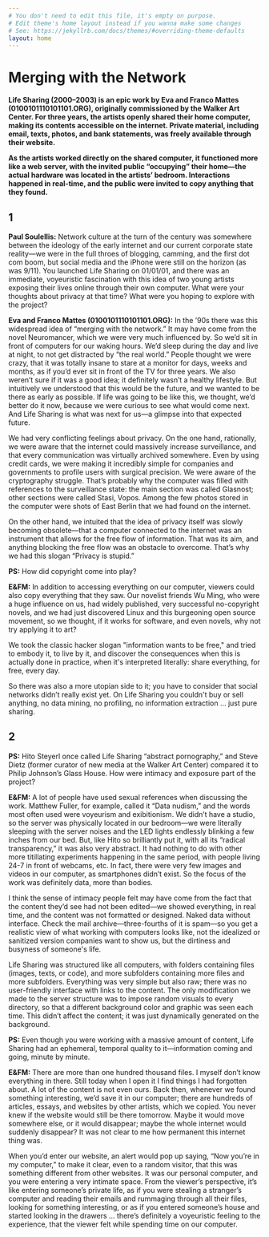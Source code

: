 ```yaml
---
# You don't need to edit this file, it's empty on purpose.
# Edit theme's home layout instead if you wanna make some changes
# See: https://jekyllrb.com/docs/themes/#overriding-theme-defaults
layout: home
---
```

# Merging with the Network

**Life Sharing (2000–2003) is an epic work by Eva and Franco Mattes (0100101110101101.ORG), originally commissioned by the Walker Art Center. For three years, the artists openly shared their home computer, making its contents accessible on the internet. Private material, including email, texts, photos, and bank statements, was freely available through their website.**

**As the artists worked directly on the shared computer, it functioned more like a web server, with the invited public “occupying” their home—the actual hardware was located in the artists’ bedroom. Interactions happened in real-time, and the public were invited to copy anything that they found.**

## 1

**Paul Soulellis:** Network culture at the turn of the century was somewhere between the ideology of the early internet and our current corporate state reality—we were in the full throes of blogging, camming, and the first dot com boom, but social media and the iPhone were still on the horizon (as was 9/11). You launched Life Sharing on 01/01/01, and there was an immediate, voyeuristic fascination with this idea of two young artists exposing their lives online through their own computer. What were your thoughts about privacy at that time? What were you hoping to explore with the project?

**Eva and Franco Mattes (0100101110101101.ORG):** In the ’90s there was this widespread idea of “merging with the network.” It may have come from the novel Neuromancer, which we were very much influenced by. So we’d sit in front of computers for our waking hours. We’d sleep during the day and live at night, to not get distracted by “the real world.” People thought we were crazy, that it was totally insane to stare at a monitor for days, weeks and months, as if you’d ever sit in front of the TV for three years. We also weren’t sure if it was a good idea; it definitely wasn’t a healthy lifestyle. But intuitively we understood that this would be the future, and we wanted to be there as early as possible. If life was going to be like this, we thought, we’d better do it now, because we were curious to see what would come next. And Life Sharing is what was next for us—a glimpse into that expected future.

We had very conflicting feelings about privacy. On the one hand, rationally, we were aware that the internet could massively increase surveillance, and that every communication was virtually archived somewhere. Even by using credit cards, we were making it incredibly simple for companies and governments to profile users with surgical precision. We were aware of the cryptography struggle. That’s probably why the computer was filled with references to the surveillance state: the main section was called Glasnost; other sections were called Stasi, Vopos. Among the few photos stored in the computer were shots of East Berlin that we had found on the internet.

On the other hand, we intuited that the idea of privacy itself was slowly becoming obsolete—that a computer connected to the internet was an instrument that allows for the free flow of information. That was its aim, and anything blocking the free flow was an obstacle to overcome. That’s why we had this slogan “Privacy is stupid.”

**PS:** How did copyright come into play?

**E&FM:** In addition to accessing everything on our computer, viewers could also copy everything that they saw. Our novelist friends Wu Ming, who were a huge influence on us, had widely published, very successful no-copyright novels, and we had just discovered Linux and this burgeoning open source movement, so we thought, if it works for software, and even novels, why not try applying it to art?

We took the classic hacker slogan "information wants to be free," and tried to embody it, to live by it, and discover the consequences when this is actually done in practice, when it's interpreted literally: share everything, for free, every day.

So there was also a more utopian side to it; you have to consider that social networks didn’t really exist yet. On Life Sharing you couldn't buy or sell anything, no data mining, no profiling, no information extraction … just pure sharing.

## 2

**PS:** Hito Steyerl once called Life Sharing “abstract pornography,” and Steve Dietz (former curator of new media at the Walker Art Center) compared it to Philip Johnson’s Glass House. How were intimacy and exposure part of the project?

**E&FM:** A lot of people have used sexual references when discussing the work. Matthew Fuller, for example, called it “Data nudism,” and the words most often used were voyeurism and exibitionism. We didn’t have a studio, so the server was physically located in our bedroom—we were literally sleeping with the server noises and the LED lights endlessly blinking a few inches from our bed. But, like Hito so brilliantly put it, with all its “radical transparency,” it was also very abstract. It had nothing to do with other more titillating experiments happening in the same period, with people living 24-7 in front of webcams, etc. In fact, there were very few images and videos in our computer, as smartphones didn’t exist. So the focus of the work was definitely data, more than bodies.

I think the sense of intimacy people felt may have come from the fact that the content they’d see had not been edited—we showed everything, in real time, and the content was not formatted or designed. Naked data without interface. Check the mail archive—three-fourths of it is spam—so you get a realistic view of what working with computers looks like, not the idealized or sanitized version companies want to show us, but the dirtiness and busyness of someone's life.

Life Sharing was structured like all computers, with folders containing files (images, texts, or code), and more subfolders containing more files and more subfolders. Everything was very simple but also raw; there was no user-friendly interface with links to the content. The only modification we made to the server structure was to impose random visuals to every directory, so that a different background color and graphic was seen each time. This didn’t affect the content; it was just dynamically generated on the background.

**PS:** Even though you were working with a massive amount of content, Life Sharing had an ephemeral, temporal quality to it—information coming and going, minute by minute.

**E&FM:** There are more than one hundred thousand files. I myself don’t know everything in there. Still today when I open it I find things I had forgotten about. A lot of the content is not even ours. Back then, whenever we found something interesting, we’d save it in our computer; there are hundreds of articles, essays, and websites by other artists, which we copied. You never knew if the website would still be there tomorrow. Maybe it would move somewhere else, or it would disappear; maybe the whole internet would suddenly disappear? It was not clear to me how permanent this internet thing was.

When you’d enter our website, an alert would pop up saying, “Now you’re in my computer,” to make it clear, even to a random visitor, that this was something different from other websites. It was our personal computer, and you were entering a very intimate space. From the viewer’s perspective, it’s like entering someone’s private life, as if you were stealing a stranger’s computer and reading their emails and rummaging through all their files, looking for something interesting, or as if you entered someone’s house and started looking in the drawers … there’s definitely a voyeuristic feeling to the experience, that the viewer felt while spending time on our computer.




